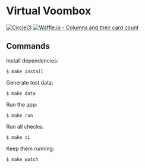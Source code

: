 # Virtual Voombox

[![CircleCI](https://circleci.com/gh/jacebrowning/virtualboombox.svg?style=svg&circle-token=92032958f05ea658f14e61566e0df8d855a2f8a3)](https://circleci.com/gh/jacebrowning/virtualboombox)
[![Waffle.io - Columns and their card count](https://badge.waffle.io/aff573dee76bf78894ee9ab6b4226e11f97013f9c1ddf72484dd6e0ae9a53f04.svg?columns=Ready,Started)](https://waffle.io/jacebrowning/virtualboombox)

## Commands

Install dependencies:

```
$ make install
```

Generate test data:

```
$ make data
```

Run the app:

```
$ make run
```

Run all checks:

```
$ make ci
```

Keep them running:

```
$ make watch
```
